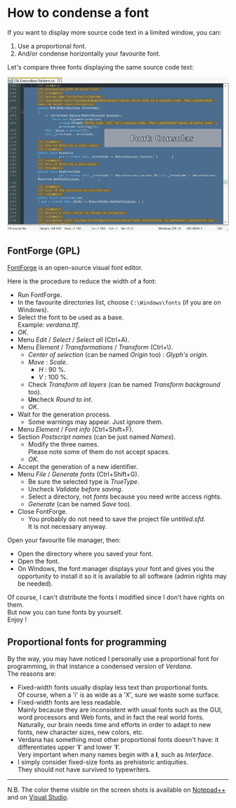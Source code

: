 # How to condense a font

If you want to display more source code text in a limited window, you can:
1. Use a proportional font.
2. And/or condense horizontally your favourite font.

Let's compare three fonts displaying the same source code text:

<img src="How to condense a font - fonts anim.gif" style="width:40rem" alt="" >

## FontForge (GPL)

[FontForge](https://github.com/fontforge/fontforge/releases) is an open-source visual font editor.

Here is the procedure to reduce the width of a font:
- Run FontForge.
- In the favourite directories list, choose `C:\Windows\fonts` (if you are on Windows).
- Select the font to be used as a base.  
Example: _verdana.ttf_.
- _OK_.
- Menu _Edit_ / _Select_ / _Select all_ (Ctrl+A).
- Menu _Element_ / _Transformations_ / _Transform_ (Ctrl+\\).
   - _Center of selection_ (can be named _Origin_ too) : _Glyph's origin_.
   - _Move_ : _Scale_.
      - _H_ : 90 %.
	  - _V_ : 100 %.
   - Check _Transform all layers_ (can be named _Transform background_ too).
   - **Un**check _Round to int_.
   - _OK_.
-  Wait for the generation process.
   - Some warnings may appear. Just ignore them.
- Menu _Element_ / _Font info_ (Ctrl+Shift+F).
- Section _Postscript names_ (can be just named _Names_).
	- Modify the three names.  
	Please note some of them do not accept spaces.
	- _OK_.
- Accept the generation of a new identifier.
- Menu _File_ / _Generate fonts_ (Ctrl+Shift+G).
	- Be sure the selected type is _TrueType_.
	- Uncheck _Validate before saving_.
	- Select a directory, not _fonts_ because you need write access rights.
	- _Generate_ (can be named _Save_ too).
- Close FontForge.
	- You probably do not need to save the project file _untitled.sfd_.  
It is not necessary anyway.

Open your favourite file manager, then:
- Open the directory where you saved your font.
- Open the font.
- On Windows, the font manager displays your font and gives you the opportunity to install it so it is available to all software (admin rights may be needed).

Of course, I can't distribute the fonts I modified since I don't have rights on them.  
But now you can tune fonts by yourself.  
Enjoy !

## Proportional fonts for programming

By the way, you may have noticed I personally use a proportional font for programming, in that instance a condensed version of _Verdana_.  
The reasons are:
- Fixed-width fonts usually display less text than proportional fonts.  
Of course, when a 'i' is as wide as a 'X', sure we waste some surface.
- Fixed-width fonts are less readable.  
Mainly because they are inconsistent with usual fonts such as the GUI, word processors and Web fonts, and in fact the real world fonts.  
Naturally, our brain needs time and efforts in order to adapt to new fonts, new character sizes, new colors, etc.
- Verdana has something most other proportional fonts doesn't have: it differentiates upper '**I**' and lower '**l**'.  
Very important when many names begin with a **I**, such as _Interface_.
- I simply consider fixed-size fonts as prehistoric antiquities.  
They should not have survived to typewriters.

---
N.B. The color theme visible on the screen shots is available on [Notepad++](https://github.com/ChrisBertrandDotNet/Programming-in-blue/tree/master/Notepad%2B%2B) and on [Visual Studio](https://github.com/ChrisBertrandDotNet/Programming-in-blue/tree/master/Visual%20Studio).

